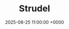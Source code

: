 ---
layout: interactive-strudel
title: "Strudel"
seo_title: "Strudel | Darren Shaw, UK Software Developer"
date: 2025-08-25 11:00:00 +0000
date_written: 2025-08-25 11:00:00 +0000
location: Manchester, UK
categories: blog
tags: [ tech, feed ]
excerpt: Studel
version: 1.0.0
---